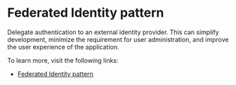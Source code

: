 # Federated Identity pattern

Delegate authentication to an external identity provider. This can simplify development, minimize the requirement for user administration, and improve the user experience of the application.

To learn more, visit the following links:

- [Federated Identity pattern](https://learn.microsoft.com/en-us/azure/architecture/patterns/federated-identity)